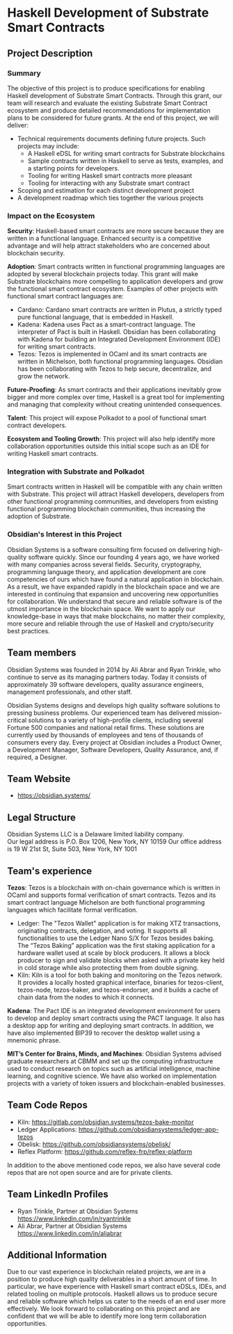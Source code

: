 # Haskell Development of Substrate Smart Contracts

## Project Description

### Summary
The objective of this project is to produce specifications for enabling Haskell development of Substrate Smart Contracts. Through this grant, our team will research and evaluate the existing Substrate Smart Contract ecosystem and produce detailed recommendations for implementation plans to be considered for future grants. At the end of this project, we will deliver:

* Technical requirements documents defining future projects. Such projects may include:
  * A Haskell eDSL for writing smart contracts for Substrate blockchains
  * Sample contracts written in Haskell to serve as tests, examples, and a starting points for developers.
  * Tooling for writing Haskell smart contracts more pleasant
  * Tooling for interacting with any Substrate smart contract
* Scoping and estimation for each distinct development project
* A development roadmap which ties together the various projects

### Impact on the Ecosystem
**Security**: Haskell-based smart contracts are more secure because they are written in a functional language. Enhanced security is a competitive advantage and will help attract stakeholders who are concerned about blockchain security.  

**Adoption**: Smart contracts written in functional programming languages are adopted by several blockchain projects today. This grant will make Substrate blockchains more compelling to application developers and grow the functional smart contract ecosystem. Examples of other projects with functional smart contract languages are:
  * Cardano: Cardano smart contracts are written in Plutus, a strictly typed pure functional language, that is embedded in Haskell.
  * Kadena: Kadena uses Pact as a smart-contract language. The interpreter of Pact is built in Haskell. Obsidian has been collaborating with Kadena for building an Integrated Development Environment (IDE) for writing smart contracts.
  * Tezos: Tezos is implemented in OCaml and its smart contracts are written in Michelson, both functional programming languages. Obsidian has been collaborating with Tezos to help secure, decentralize, and grow the network.  
  
**Future-Proofing**: As smart contracts and their applications inevitably grow bigger and more complex over time, Haskell is a great tool for implementing and managing that complexity without creating unintended consequences.  

**Talent**: This project will expose Polkadot to a pool of functional smart contract developers.  

**Ecosystem and Tooling Growth**: This project will also help identify more collaboration opportunities outside this initial scope such as an IDE for writing Haskell smart contracts.

### Integration with Substrate and Polkadot
Smart contracts written in Haskell will be compatible with any chain written with Substrate. This project will attract Haskell developers, developers from other functional programming communities, and developers from existing functional programming blockchain communities, thus increasing the adoption of Substrate.

### Obsidian's Interest in this Project
Obsidian Systems is a software consulting firm focused on delivering high-quality software quickly. Since our founding 4 years ago, we have worked with many companies across several fields. Security, cryptography, programming language theory, and application development are core competencies of ours which have found a natural application in blockchain. As a result, we have expanded rapidly in the blockchain space and we are interested in continuing that expansion and uncovering new opportunities for collaboration.
We understand that secure and reliable software is of the utmost importance in the blockchain space. We want to apply our knowledge-base in ways that make blockchains, no matter their complexity, more secure and reliable through the use of Haskell and crypto/security best practices. 


## Team members
Obsidian Systems was founded in 2014 by Ali Abrar and Ryan Trinkle, who continue to serve as its managing partners today. Today it consists of approximately 39 software developers, quality assurance engineers, management professionals, and other staff.

Obsidian Systems designs and develops high quality software solutions to pressing business problems. Our experienced team has delivered mission-critical solutions to a variety of high-profile clients, including several Fortune 500 companies and national retail firms. These solutions are currently used by thousands of employees and tens of thousands of consumers every day. Every project at Obsidian includes a Product Owner, a Development Manager, Software Developers, Quality Assurance, and, if required, a Designer.
	

## Team Website	
* https://obsidian.systems/

## Legal Structure 
Obsidian Systems LLC is a Delaware limited liability company.  
Our legal address is P.O. Box 1206, New York, NY 10159
Our office address is 19 W 21st St, Suite 503, New York, NY 1001

## Team's experience
**Tezos**: Tezos is a blockchain with on-chain governance which is written in OCaml and supports formal verification of smart contracts. Tezos and its smart contract language Michelson are both functional programming languages which facilitate formal verification.
  * Ledger: The "Tezos Wallet" application is for making XTZ transactions, originating contracts, delegation, and voting. It supports all functionalities to use the Ledger Nano S/X for Tezos besides baking. The “Tezos Baking” application was the first staking application for a hardware wallet used at scale by block producers. It allows a block producer to sign and validate blocks when asked with a private key held in cold storage while also protecting them from double signing.
  * Kiln: Kiln is a tool for both baking and monitoring on the Tezos network. It provides a locally hosted graphical interface, binaries for tezos-client, tezos-node, tezos-baker, and tezos-endorser, and it builds a cache of chain data from the nodes to which it connects.  
  
**Kadena**: The Pact IDE is an integrated development environment for users to develop and deploy smart contracts using the PACT language. It also has a desktop app for writing and deploying smart contracts. In addition, we have also implemented BIP39 to recover the desktop wallet using a mnemonic phrase.  

**MIT’s Center for Brains, Minds, and Machines**: Obsidian Systems advised graduate researchers at CBMM and set up the computing infrastructure used to conduct research on topics such as artificial intelligence, machine learning, and cognitive science.
We have also worked on implementation projects with a variety of token issuers and blockchain-enabled businesses.


## Team Code Repos
* Kiln: https://gitlab.com/obsidian.systems/tezos-bake-monitor
* Ledger Applications: https://github.com/obsidiansystems/ledger-app-tezos
* Obelisk: https://github.com/obsidiansystems/obelisk/
* Reflex Platform: https://github.com/reflex-frp/reflex-platform

In addition to the above mentioned code repos, we also have several code repos that are not open source and are for private clients. 

## Team LinkedIn Profiles
* Ryan Trinkle, Partner at Obsidian Systems https://www.linkedin.com/in/ryantrinkle
* Ali Abrar, Partner at Obsidian Systems   		https://www.linkedin.com/in/aliabrar

## Additional Information
Due to our vast experience in blockchain related projects, we are in a position to produce high quality deliverables in a short amount of time. In particular, we have experience with Haskell smart contract eDSLs, IDEs, and related tooling on multiple protocols. Haskell allows us to produce secure and reliable software which helps us cater to the needs of an end user more effectively. We look forward to collaborating on this project and are confident that we will be able to identify more long term collaboration opportunities.


